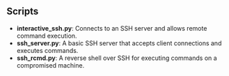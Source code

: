 ## Scripts
- **interactive_ssh.py**: Connects to an SSH server and allows remote command execution.
- **ssh_server.py**: A basic SSH server that accepts client connections and executes commands.
- **ssh_rcmd.py**: A reverse shell over SSH for executing commands on a compromised machine.
